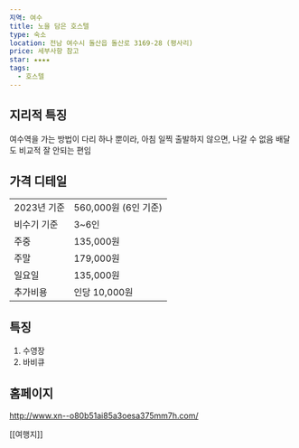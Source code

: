```yaml
---
지역: 여수
title: 노을 담은 호스텔
type: 숙소
location: 전남 여수시 돌산읍 돌산로 3169-28 (평사리)
price: 세부사항 참고
star: ★★★★
tags:
  - 호스텔
---
```

## 지리적 특징
여수역을 가는 방법이 다리 하나 뿐이라, 아침 일찍 출발하지 않으면, 나갈 수 없음
배달도 비교적 잘 안되는 편임

## 가격 디테일
|          |                  |
| -------- | ---------------- |
| 2023년 기준 | 560,000원 (6인 기준) |
| 비수기 기준   | 3~6인             |
| 주중       | 135,000원         |
| 주말       | 179,000원         |
| 일요일      | 135,000원         |
| 추가비용     | 인당 10,000원       |

## 특징 
1. 수영장
2. 바비큐

## 홈페이지
http://www.xn--o80b51ai85a3oesa375mm7h.com/

[[여행지]]
